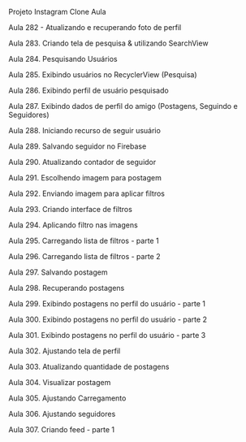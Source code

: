Projeto Instagram Clone Aula 


Aula 282 - Atualizando e recuperando foto de perfil

Aula 283. Criando tela de pesquisa & utilizando SearchView

Aula 284. Pesquisando Usuários

Aula 285. Exibindo usuários no RecyclerView (Pesquisa)

Aula 286. Exibindo perfil de usuário pesquisado

Aula 287. Exibindo dados de perfil do amigo (Postagens, Seguindo e Seguidores)

Aula 288. Iniciando recurso de seguir usuário

Aula 289. Salvando seguidor no Firebase

Aula 290. Atualizando contador de seguidor

Aula 291. Escolhendo imagem para postagem 

Aula 292. Enviando imagem para aplicar filtros

Aula 293. Criando interface de filtros

Aula 294. Aplicando filtro nas imagens

Aula 295. Carregando lista de filtros - parte 1

Aula 296. Carregando lista de filtros - parte 2

Aula 297. Salvando postagem

Aula 298. Recuperando postagens

Aula 299. Exibindo postagens no perfil do usuário - parte 1

Aula 300. Exibindo postagens no perfil do usuário - parte 2

Aula 301. Exibindo postagens no perfil do usuário - parte 3

Aula 302. Ajustando tela de perfil

Aula 303. Atualizando quantidade de postagens

Aula 304. Visualizar postagem

Aula 305. Ajustando Carregamento

Aula 306. Ajustando seguidores

Aula 307. Criando feed - parte 1